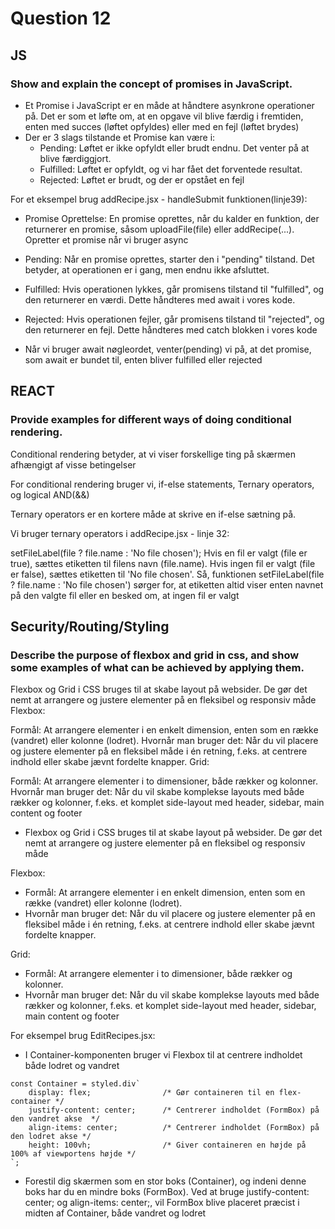 # Question 12

## JS

### Show and explain the concept of promises in JavaScript.

* Et Promise i JavaScript er en måde at håndtere asynkrone operationer på. Det er som et løfte om, at en opgave vil blive færdig i fremtiden, enten med succes (løftet opfyldes) eller med en fejl (løftet brydes)
* Der er 3 slags tilstande et Promise kan være i:
  * Pending: Løftet er ikke opfyldt eller brudt endnu. Det venter på at blive færdiggjort.
  * Fulfilled: Løftet er opfyldt, og vi har fået det forventede resultat.
  * Rejected: Løftet er brudt, og der er opstået en fejl

For et eksempel brug addRecipe.jsx - handleSubmit funktionen(linje39):
* Promise Oprettelse: En promise oprettes, når du kalder en funktion, der returnerer en promise, såsom uploadFile(file) eller addRecipe(...). Opretter et promise når vi bruger async 
* Pending: Når en promise oprettes, starter den i "pending" tilstand. Det betyder, at operationen er i gang, men endnu ikke afsluttet. 
* Fulfilled: Hvis operationen lykkes, går promisens tilstand til "fulfilled", og den returnerer en værdi. Dette håndteres med await i vores kode.
* Rejected: Hvis operationen fejler, går promisens tilstand til "rejected", og den returnerer en fejl. Dette håndteres med catch blokken i vores kode

* Når vi bruger await nøgleordet, venter(pending) vi på, at det promise, som await er bundet til, enten bliver fulfilled eller rejected
    

## REACT

### Provide examples for different ways of doing conditional rendering.

Conditional rendering betyder, at vi viser forskellige ting på skærmen afhængigt af visse betingelser

For conditional rendering bruger vi, if-else statements, Ternary operators, og logical AND(&&)

Ternary operators er en kortere måde at skrive en if-else sætning på.

Vi bruger ternary operators i addRecipe.jsx - linje 32:

setFileLabel(file ? file.name : 'No file chosen');
Hvis en fil er valgt (file er true), sættes etiketten til filens navn (file.name).
Hvis ingen fil er valgt (file er false), sættes etiketten til 'No file chosen'.
Så, funktionen setFileLabel(file ? file.name : 'No file chosen') sørger for, at etiketten altid viser enten navnet på den valgte fil eller en besked om, at ingen fil er valgt

## Security/Routing/Styling

### Describe the purpose of flexbox and grid in css, and show some examples of what can be achieved by applying them.

Flexbox og Grid i CSS bruges til at skabe layout på websider. De gør det nemt at arrangere og justere elementer på en fleksibel og responsiv måde
Flexbox:

Formål: At arrangere elementer i en enkelt dimension, enten som en række (vandret) eller kolonne (lodret).
Hvornår man bruger det: Når du vil placere og justere elementer på en fleksibel måde i én retning, f.eks. at centrere indhold eller skabe jævnt fordelte knapper.
Grid:

Formål: At arrangere elementer i to dimensioner, både rækker og kolonner.
Hvornår man bruger det: Når du vil skabe komplekse layouts med både rækker og kolonner, f.eks. et komplet side-layout med header, sidebar, main content og footer

* Flexbox og Grid i CSS bruges til at skabe layout på websider. De gør det nemt at arrangere og justere elementer på en fleksibel og responsiv måde

Flexbox: 
* Formål: At arrangere elementer i en enkelt dimension, enten som en række (vandret) eller kolonne (lodret).
* Hvornår man bruger det: Når du vil placere og justere elementer på en fleksibel måde i én retning, f.eks. at centrere indhold eller skabe jævnt fordelte knapper.

Grid: 
* Formål: At arrangere elementer i to dimensioner, både rækker og kolonner.
* Hvornår man bruger det: Når du vil skabe komplekse layouts med både rækker og kolonner, f.eks. et komplet side-layout med header, sidebar, main content og footer

For eksempel brug EditRecipes.jsx:

* I Container-komponenten bruger vi Flexbox til at centrere indholdet både lodret og vandret
```
const Container = styled.div`
    display: flex;                /* Gør containeren til en flex-container */
    justify-content: center;      /* Centrerer indholdet (FormBox) på den vandret akse  */
    align-items: center;          /* Centrerer indholdet (FormBox) på den lodret akse */
    height: 100vh;                /* Giver containeren en højde på 100% af viewportens højde */
`;
```
* Forestil dig skærmen som en stor boks (Container), og indeni denne boks har du en mindre boks (FormBox). Ved at bruge justify-content: center; og align-items: center;, vil FormBox blive placeret præcist i midten af Container, både vandret og lodret
